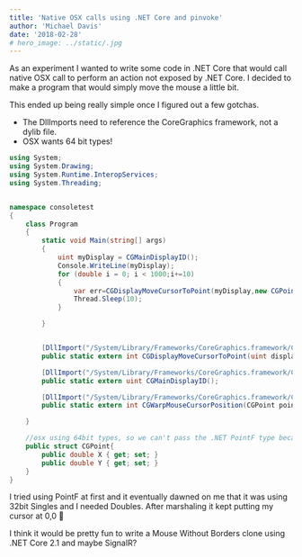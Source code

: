 ```yaml
---
title: 'Native OSX calls using .NET Core and pinvoke'
author: 'Michael Davis'
date: '2018-02-28'
# hero_image: ../static/.jpg
---
```


As an experiment I wanted to write some code in .NET Core that would call native OSX call to perform an action not exposed by .NET Core. I decided to make a program that would simply move the mouse a little bit.

This ended up being really simple once I figured out a few gotchas. 

- The DllImports need to reference the CoreGraphics framework, not a dylib file.
- OSX wants 64 bit types!

```C#
using System;
using System.Drawing;
using System.Runtime.InteropServices;
using System.Threading;


namespace consoletest
{
    class Program
    {
        static void Main(string[] args)
        {
            uint myDisplay = CGMainDisplayID();
            Console.WriteLine(myDisplay);
            for (double i = 0; i < 1000;i+=10)
            {
                var err=CGDisplayMoveCursorToPoint(myDisplay,new CGPoint() { X = i, Y = i });
                Thread.Sleep(10);
            }

        }


        [DllImport("/System/Library/Frameworks/CoreGraphics.framework/CoreGraphics")]
        public static extern int CGDisplayMoveCursorToPoint(uint display, CGPoint point);

        [DllImport("/System/Library/Frameworks/CoreGraphics.framework/CoreGraphics")]
        public static extern uint CGMainDisplayID();

        [DllImport("/System/Library/Frameworks/CoreGraphics.framework/CoreGraphics")]
        public static extern int CGWarpMouseCursorPosition(CGPoint point);

    }

    //osx using 64bit types, so we can't pass the .NET PointF type because it's using 32bit Single for x,y
    public struct CGPoint{
        public double X { get; set; }
        public double Y { get; set; }
    }
}
```

I tried using PointF at first and it eventually dawned on me that it was using 32bit Singles and I needed Doubles. After marshaling it kept putting my cursor at 0,0 🙂 

I think it would be pretty fun to write a Mouse Without Borders clone using .NET Core 2.1 and maybe SignalR? 